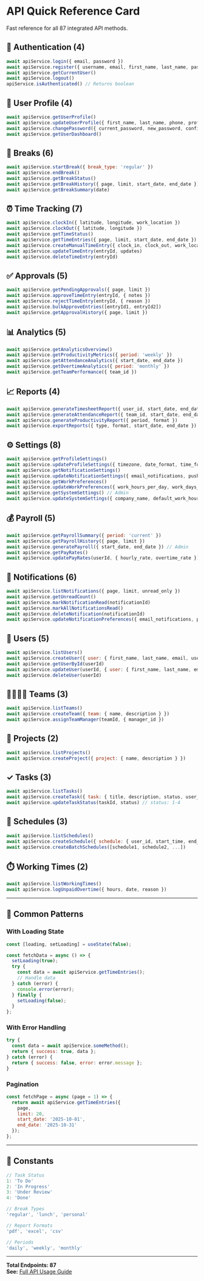 # API Quick Reference Card

Fast reference for all 87 integrated API methods.

## 🔐 Authentication (4)

```javascript
await apiService.login({ email, password })
await apiService.register({ username, email, first_name, last_name, password, role_id })
await apiService.getCurrentUser()
await apiService.logout()
apiService.isAuthenticated() // Returns boolean
```

## 👤 User Profile (4)

```javascript
await apiService.getUserProfile()
await apiService.updateUserProfile({ first_name, last_name, phone, profile_picture })
await apiService.changePassword({ current_password, new_password, confirm_password })
await apiService.getUserDashboard()
```

## 🍕 Breaks (6)

```javascript
await apiService.startBreak({ break_type: 'regular' })
await apiService.endBreak()
await apiService.getBreakStatus()
await apiService.getBreakHistory({ page, limit, start_date, end_date })
await apiService.getBreakSummary(date)
```

## ⏰ Time Tracking (7)

```javascript
await apiService.clockIn({ latitude, longitude, work_location })
await apiService.clockOut({ latitude, longitude })
await apiService.getTimeStatus()
await apiService.getTimeEntries({ page, limit, start_date, end_date })
await apiService.createManualTimeEntry({ clock_in, clock_out, work_location, notes })
await apiService.updateTimeEntry(entryId, updates)
await apiService.deleteTimeEntry(entryId)
```

## ✅ Approvals (5)

```javascript
await apiService.getPendingApprovals({ page, limit })
await apiService.approveTimeEntry(entryId, { notes })
await apiService.rejectTimeEntry(entryId, { reason })
await apiService.bulkApproveEntries([entryId1, entryId2])
await apiService.getApprovalHistory({ page, limit })
```

## 📊 Analytics (5)

```javascript
await apiService.getAnalyticsOverview()
await apiService.getProductivityMetrics({ period: 'weekly' })
await apiService.getAttendanceAnalytics({ start_date, end_date })
await apiService.getOvertimeAnalytics({ period: 'monthly' })
await apiService.getTeamPerformance({ team_id })
```

## 📈 Reports (4)

```javascript
await apiService.generateTimesheetReport({ user_id, start_date, end_date, format })
await apiService.generateAttendanceReport({ team_id, start_date, end_date })
await apiService.generateProductivityReport({ period, format })
await apiService.exportReports({ type, format, start_date, end_date })
```

## ⚙️ Settings (8)

```javascript
await apiService.getProfileSettings()
await apiService.updateProfileSettings({ timezone, date_format, time_format })
await apiService.getNotificationSettings()
await apiService.updateNotificationSettings({ email_notifications, push_notifications })
await apiService.getWorkPreferences()
await apiService.updateWorkPreferences({ work_hours_per_day, work_days_per_week })
await apiService.getSystemSettings() // Admin
await apiService.updateSystemSettings({ company_name, default_work_hours }) // Admin
```

## 💰 Payroll (5)

```javascript
await apiService.getPayrollSummary({ period: 'current' })
await apiService.getPayrollHistory({ page, limit })
await apiService.generatePayroll({ start_date, end_date }) // Admin
await apiService.getPayRates()
await apiService.updatePayRates(userId, { hourly_rate, overtime_rate }) // Admin
```

## 🔔 Notifications (6)

```javascript
await apiService.listNotifications({ page, limit, unread_only })
await apiService.getUnreadCount()
await apiService.markNotificationRead(notificationId)
await apiService.markAllNotificationsRead()
await apiService.deleteNotification(notificationId)
await apiService.updateNotificationPreferences({ email_notifications, push_notifications })
```

## 👥 Users (5)

```javascript
await apiService.listUsers()
await apiService.createUser({ user: { first_name, last_name, email, username, password, role_id } })
await apiService.getUserById(userId)
await apiService.updateUser(userId, { user: { first_name, last_name, email } })
await apiService.deleteUser(userId)
```

## 👨‍👩‍👧‍👦 Teams (3)

```javascript
await apiService.listTeams()
await apiService.createTeam({ team: { name, description } })
await apiService.assignTeamManager(teamId, { manager_id })
```

## 📁 Projects (2)

```javascript
await apiService.listProjects()
await apiService.createProject({ project: { name, description } })
```

## ✓ Tasks (3)

```javascript
await apiService.listTasks()
await apiService.createTask({ task: { title, description, status, user_ids } })
await apiService.updateTaskStatus(taskId, status) // status: 1-4
```

## 📅 Schedules (3)

```javascript
await apiService.listSchedules()
await apiService.createSchedule({ schedule: { user_id, start_time, end_time, date } })
await apiService.createBatchSchedules([schedule1, schedule2, ...])
```

## ⏱️ Working Times (2)

```javascript
await apiService.listWorkingTimes()
await apiService.logUnpaidOvertime({ hours, date, reason })
```

---

## 🎯 Common Patterns

### With Loading State

```javascript
const [loading, setLoading] = useState(false);

const fetchData = async () => {
  setLoading(true);
  try {
    const data = await apiService.getTimeEntries();
    // Handle data
  } catch (error) {
    console.error(error);
  } finally {
    setLoading(false);
  }
};
```

### With Error Handling

```javascript
try {
  const data = await apiService.someMethod();
  return { success: true, data };
} catch (error) {
  return { success: false, error: error.message };
}
```

### Pagination

```javascript
const fetchPage = async (page = 1) => {
  return await apiService.getTimeEntries({
    page,
    limit: 20,
    start_date: '2025-10-01',
    end_date: '2025-10-31'
  });
};
```

---

## 📝 Constants

```javascript
// Task Status
1: 'To Do'
2: 'In Progress'
3: 'Under Review'
4: 'Done'

// Break Types
'regular', 'lunch', 'personal'

// Report Formats
'pdf', 'excel', 'csv'

// Periods
'daily', 'weekly', 'monthly'
```

---

**Total Endpoints: 87**  
**See:** [Full API Usage Guide](./API_USAGE_GUIDE.md)

